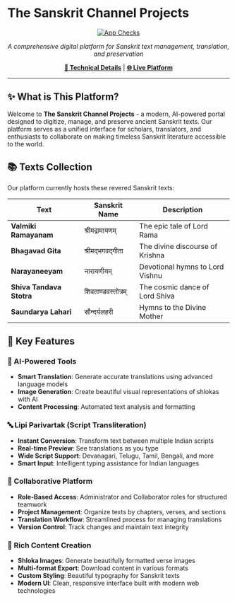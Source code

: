 # The Sanskrit Channel Projects

<div align="center">
  
[![App Checks](https://github.com/shubhattin/thesanskritchannel_projects/actions/workflows/checks.yml/badge.svg)](https://github.com/shubhattin/thesanskritchannel_projects/actions/workflows/checks.yml)

_A comprehensive digital platform for Sanskrit text management, translation, and preservation_

**[🔧 Technical Details](./Technical_Details.md)** | **[🌐 Live Platform](https://projects.thesanskritchannel.org/)**

</div>

---

## ✨ What is This Platform?

Welcome to **The Sanskrit Channel Projects** - a modern, AI-powered portal designed to digitize, manage, and preserve ancient Sanskrit texts. Our platform serves as a unified interface for scholars, translators, and enthusiasts to collaborate on making timeless Sanskrit literature accessible to the world.

## 📚 Texts Collection

Our platform currently hosts these revered Sanskrit texts:

| Text                     | Sanskrit Name      | Description                     |
| ------------------------ | ------------------ | ------------------------------- |
| **Valmiki Ramayanam**    | श्रीमद्रामायणम्    | The epic tale of Lord Rama      |
| **Bhagavad Gita**        | श्रीमद्भगवद्गीता   | The divine discourse of Krishna |
| **Narayaneeyam**         | नारायणीयम्         | Devotional hymns to Lord Vishnu |
| **Shiva Tandava Stotra** | शिवताण्डवस्तोत्रम् | The cosmic dance of Lord Shiva  |
| **Saundarya Lahari**     | सौन्दर्यलहरी       | Hymns to the Divine Mother      |

## 🚀 Key Features

### 🤖 AI-Powered Tools

- **Smart Translation**: Generate accurate translations using advanced language models
- **Image Generation**: Create beautiful visual representations of shlokas with AI
- **Content Processing**: Automated text analysis and formatting

### 🔤 Lipi Parivartak (Script Transliteration)

- **Instant Conversion**: Transform text between multiple Indian scripts
- **Real-time Preview**: See translations as you type
- **Wide Script Support**: Devanagari, Telugu, Tamil, Bengali, and more
- **Smart Input**: Intelligent typing assistance for Indian languages

### 👥 Collaborative Platform

- **Role-Based Access**: Administrator and Collaborator roles for structured teamwork
- **Project Management**: Organize texts by chapters, verses, and sections
- **Translation Workflow**: Streamlined process for managing translations
- **Version Control**: Track changes and maintain text integrity

### 🎨 Rich Content Creation

- **Shloka Images**: Generate beautifully formatted verse images
- **Multi-format Export**: Download content in various formats
- **Custom Styling**: Beautiful typography for Sanskrit texts
- **Modern UI**: Clean, responsive interface built with modern web technologies
